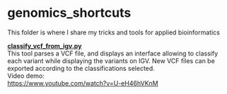 # genomics_shortcuts

This folder is where I share my tricks and tools for applied bioinformatics


<b><u>classify_vcf_from_igv.py</u></b>
<br>
This tool parses a VCF file, and displays an interface allowing to classify each variant while displaying the variants on IGV. New VCF files can be exported according to the classifications selected. 
<br>
Video demo:
<br>
https://www.youtube.com/watch?v=U-eH46hVKnM
